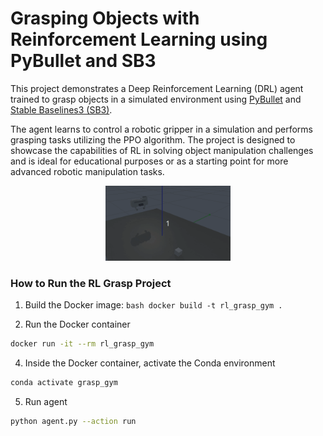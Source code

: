 # Grasping Objects with Reinforcement Learning using PyBullet and SB3

This project demonstrates a Deep Reinforcement Learning (DRL) agent trained to grasp objects in a simulated environment using [PyBullet](https://pybullet.org/) and [Stable Baselines3 (SB3)](https://stable-baselines3.readthedocs.io/).

The agent learns to control a robotic gripper in a simulation and performs grasping tasks utilizing the PPO algorithm. 
The project is designed to showcase the capabilities of RL in solving object manipulation challenges and is ideal for educational purposes or as a starting point for more advanced robotic manipulation tasks.

<div align="center">
  <img src="assets/demo.gif" width="200" />
</div>

### How to Run the RL Grasp Project


1. Build the Docker image: ```bash docker build -t rl_grasp_gym . ```

2. Run the Docker container
```bash
docker run -it --rm rl_grasp_gym
```
4. Inside the Docker container, activate the Conda environment
```bash
conda activate grasp_gym
```
5. Run agent
```bash
python agent.py --action run 
```





